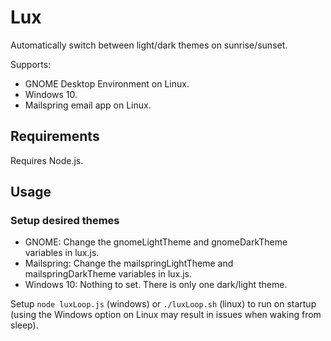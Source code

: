 # Lux
Automatically switch between light/dark themes on sunrise/sunset.

Supports:
- GNOME Desktop Environment on Linux.
- Windows 10.
- Mailspring email app on Linux.

## Requirements
Requires Node.js.

## Usage
### Setup desired themes
- GNOME: Change the gnomeLightTheme and gnomeDarkTheme variables in lux.js.
- Mailspring: Change the mailspringLightTheme and mailspringDarkTheme variables in lux.js.
- Windows 10: Nothing to set. There is only one dark/light theme.

Setup `node luxLoop.js` (windows) or `./luxLoop.sh` (linux) to run on startup (using the Windows option on Linux may result in issues when waking from sleep).
